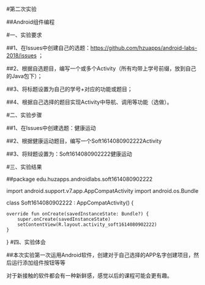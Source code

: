 #第二次实验

##Android组件编程 

#一、实验要求

##1、在Issues中创建自己的选题：https://github.com/hzuapps/android-labs-2018/issues ；

##2、根据自选题目，编写一个或多个Activity（所有均带上学号前缀，放到自己的Java包下）；

##3、将标题设置为自己的学号+对应的功能或题目；

##4、根据自己选择的题目实现Activity中导航、调用等功能（选做）。

#二、实验步骤

##1、在Issues中创建选题：健康运动

##2、根据健康运动题目，编写一个Soft1614080902222Activity

##3、将辩题设置为：Soft1614080902222健康运动

#三、实验结果

##package edu.huzapps.androidlabs.soft1614080902222

import android.support.v7.app.AppCompatActivity
import android.os.Bundle

class Soft1614080902222 : AppCompatActivity() {

    override fun onCreate(savedInstanceState: Bundle?) {
        super.onCreate(savedInstanceState)
        setContentView(R.layout.activity_soft1614080902222)
    }
}
#四、实验体会

##本次实验第一次运用Android软件，创建对于自己选择的APP名字创建项目，然后运行添加组件按钮等等

  对于新接触的软件都会有一种新鲜感，感觉以后的课程可能会更有趣。

